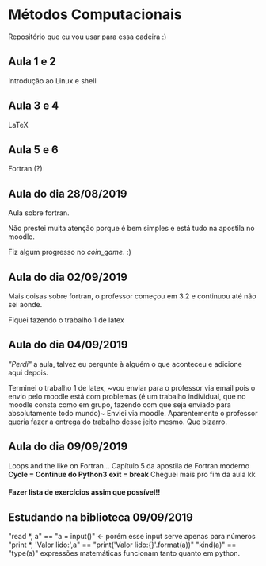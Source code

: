 # Métodos Computacionais
Repositório que eu vou usar para essa cadeira :)

## Aula 1 e 2
Introdução ao Linux e shell

## Aula 3 e 4
LaTeX

## Aula 5 e 6
Fortran (?)

## Aula do dia 28/08/2019
Aula sobre fortran.

Não prestei muita atenção porque é bem simples e está tudo na apostila no moodle.

Fiz algum progresso no _coin\_game_. :)

## Aula do dia 02/09/2019
Mais coisas sobre fortran, o professor começou em 3.2 e continuou até não sei aonde.

Fiquei fazendo o trabalho 1 de latex

## Aula do dia 04/09/2019
_"Perdi"_ a aula, talvez eu pergunte à alguém o que aconteceu e adicione aqui depois.

Terminei o trabalho 1 de latex, ~vou enviar para o professor via email pois o envio pelo moodle está com problemas (é um trabalho individual, que no moodle consta como em grupo, fazendo com que seja enviado para absolutamente todo mundo)~
Enviei via moodle. Aparentemente o professor queria fazer a entrega do trabalho desse jeito mesmo. Que bizarro.

## Aula do dia 09/09/2019
Loops and the like on Fortran...
Capítulo 5 da apostila de Fortran moderno
	**Cycle = Continue do Python3**
	**exit = break**
Cheguei mais pro fim da aula kk
#### Fazer lista de exercícios assim que possível!!

## Estudando na biblioteca 09/09/2019
"read *, a" == "a = input()" <- porém esse input serve apenas para números
"print *, 'Valor lido:',a" == "print('Valor lido:{}'.format(a))"
"kind(a)" == "type(a)"
expressões matemáticas funcionam tanto quanto em python.

